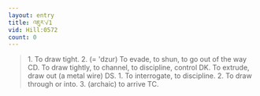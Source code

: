 ```yaml
---
layout: entry
title: འཇུར་√1
vid: Hill:0572
count: 0
---
```

> 1\. To draw tight\. 2\. (= 'dzur) To evade, to shun, to go out of the way CD\. To draw tightly, to channel, to discipline, control DK\. To extrude, draw out (a metal wire) DS\. 1\. To interrogate, to discipline\. 2\. To draw through or into\. 3\. (archaic) to arrive TC\.


